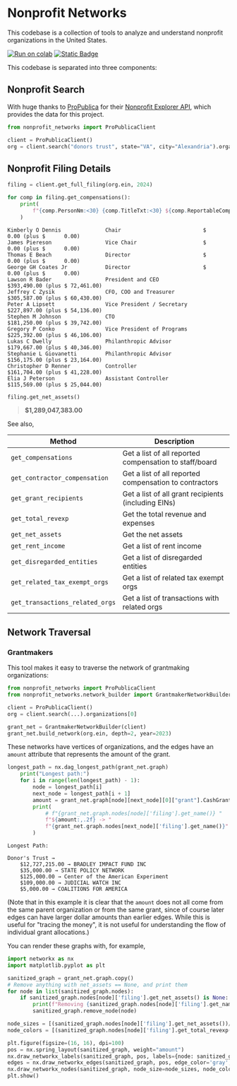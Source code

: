 # Nonprofit Networks

This codebase is a collection of tools to analyze and understand nonprofit organizations in the United States.

[![Run on colab](https://img.shields.io/badge/Run_on-Colab-Red?style=for-the-badge&logo=google)](https://colab.research.google.com/github/j6k4m8/nonprofit_networks/blob/main/docs/Example-Grassroots.ipynb) [![Static Badge](https://img.shields.io/badge/No_nazis_allowed-yay-green?style=for-the-badge)](https://github.com/j6k4m8/nonprofit_networks/blob/main/LICENSE#L9)

This codebase is separated into three components:

## Nonprofit Search

With huge thanks to [ProPublica](https://www.propublica.org/) for their [Nonprofit Explorer API](https://projects.propublica.org/nonprofits/api/), which provides the data for this project.

```python
from nonprofit_networks import ProPublicaClient

client = ProPublicaClient()
org = client.search("donors trust", state="VA", city="Alexandria").organizations[0]]
```

## Nonprofit Filing Details

```python
filing = client.get_full_filing(org.ein, 2024)

for comp in filing.get_compensations():
    print(
        f"{comp.PersonNm:<30} {comp.TitleTxt:<30} ${comp.ReportableCompFromOrgAmt:>10,.2f} (plus ${comp.OtherCompensationAmt:>10,.2f})"
    )
```

```
Kimberly O Dennis              Chair                          $      0.00 (plus $      0.00)
James Piereson                 Vice Chair                     $      0.00 (plus $      0.00)
Thomas E Beach                 Director                       $      0.00 (plus $      0.00)
George GH Coates Jr            Director                       $      0.00 (plus $      0.00)
Lawson R Bader                 President and CEO              $393,490.00 (plus $ 72,461.00)
Jeffrey C Zysik                CFO, COO and Treasurer         $305,587.00 (plus $ 60,430.00)
Peter A Lipsett                Vice President / Secretary     $227,897.00 (plus $ 54,136.00)
Stephen M Johnson              CTO                            $181,250.00 (plus $ 39,742.00)
Gregory P Conko                Vice President of Programs     $225,392.00 (plus $ 46,106.00)
Lukas C Dwelly                 Philanthropic Advisor          $179,667.00 (plus $ 40,346.00)
Stephanie L Giovanetti         Philanthropic Advisor          $156,175.00 (plus $ 23,164.00)
Christopher D Renner           Controller                     $161,704.00 (plus $ 41,228.00)
Elia J Peterson                Assistant Controller           $115,569.00 (plus $ 25,044.00)
```

```python
filing.get_net_assets()
```

> **$1,289,047,383.00**

See also,

| Method                          | Description                                            |
| ------------------------------- | ------------------------------------------------------ |
| `get_compensations`             | Get a list of all reported compensation to staff/board |
| `get_contractor_compensation`   | Get a list of all reported compensation to contractors |
| `get_grant_recipients`          | Get a list of all grant recipients (including EINs)    |
| `get_total_revexp`              | Get the total revenue and expenses                     |
| `get_net_assets`                | Get the net assets                                     |
| `get_rent_income`               | Get a list of rent income                              |
| `get_disregarded_entities`      | Get a list of disregarded entities                     |
| `get_related_tax_exempt_orgs`   | Get a list of related tax exempt orgs                  |
| `get_transactions_related_orgs` | Get a list of transactions with related orgs           |

## Network Traversal

### Grantmakers

This tool makes it easy to traverse the network of grantmaking organizations:

```python
from nonprofit_networks import ProPublicaClient
from nonprofit_networks.network_builder import GrantmakerNetworkBuilder

client = ProPublicaClient()
org = client.search(...).organizations[0]

grant_net = GrantmakerNetworkBuilder(client)
grant_net.build_network(org.ein, depth=2, year=2023)
```

These networks have vertices of organizations, and the edges have an `amount` attribute that represents the amount of the grant.

```python
longest_path = nx.dag_longest_path(grant_net.graph)
    print("Longest path:")
    for i in range(len(longest_path) - 1):
        node = longest_path[i]
        next_node = longest_path[i + 1]
        amount = grant_net.graph[node][next_node][0]["grant"].CashGrantAmt
        print(
            # f"{grant_net.graph.nodes[node]['filing'].get_name()} "
            f"${amount:,.2f} -> "
            f"{grant_net.graph.nodes[next_node]['filing'].get_name()}"
        )
```

```
Longest Path:

Donor's Trust →
    $12,727,215.00 → BRADLEY IMPACT FUND INC
    $35,000.00 → STATE POLICY NETWORK
    $125,000.00 → Center of the American Experiment
    $109,000.00 → JUDICIAL WATCH INC
    $5,000.00 → COALITIONS FOR AMERICA
```

(Note that in this example it is clear that the `amount` does not all come from the same parent organization or from the same grant, since of course later edges can have larger dollar amounts than earlier edges. While this is useful for "tracing the money", it is not useful for understanding the flow of individual grant allocations.)

You can render these graphs with, for example,

```python
import networkx as nx
import matplotlib.pyplot as plt

sanitized_graph = grant_net.graph.copy()
# Remove anything with net_assets == None, and print them
for node in list(sanitized_graph.nodes):
    if sanitized_graph.nodes[node]['filing'].get_net_assets() is None:
        print(f"Removing {sanitized_graph.nodes[node]['filing'].get_name()}")
        sanitized_graph.remove_node(node)

node_sizes = [(sanitized_graph.nodes[node]['filing'].get_net_assets())/100000 for node in sanitized_graph.nodes]
node_colors = [(sanitized_graph.nodes[node]['filing'].get_total_revexp()[0])/100000 for node in sanitized_graph.nodes]

plt.figure(figsize=(16, 16), dpi=100)
pos = nx.spring_layout(sanitized_graph, weight="amount")
nx.draw_networkx_labels(sanitized_graph, pos, labels={node: sanitized_graph.nodes[node]['filing'].get_name() + "\n\n" for node in sanitized_graph.nodes}, font_size=8)
edges = nx.draw_networkx_edges(sanitized_graph, pos, edge_color='gray', alpha=0.5, node_size=node_sizes, width=[sanitized_graph.edges[edge]['amount']**0.1 for edge in sanitized_graph.edges])
nx.draw_networkx_nodes(sanitized_graph, node_size=node_sizes, node_color=node_colors, cmap='viridis', pos=pos)
plt.show()
```

